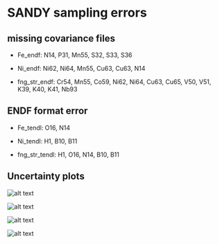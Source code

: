 # SANDY sampling errors

missing covariance files
--
* Fe_endf: N14, P31, Mn55, S32, S33, S36

* Ni_endf: Ni62, Ni64, Mn55, Cu63, Cu63, N14

* fng_str_endf: Cr54, Mn55, Co59, Ni62, Ni64, Cu63, Cu65, V50, V51, K39, K40, K41, Nb93


ENDF format error
--
* Fe_tendl: O16, N14

* Ni_tendl: H1, B10, B11

* fng_str_tendl: H1, O16, N14, B10, B11


Uncertainty plots
--
![alt text](https://imgur.com/7zFAeko.png "Fe56 absorption")

![alt text](https://imgur.com/CjLz8Sr.png "Fe56 zoomed")

![alt text](https://imgur.com/9nN7rM4.png "Bivariate distribution at 2 energies")

![alt text](https://imgur.com/GbiYLGR.png "Correlation matrix")
